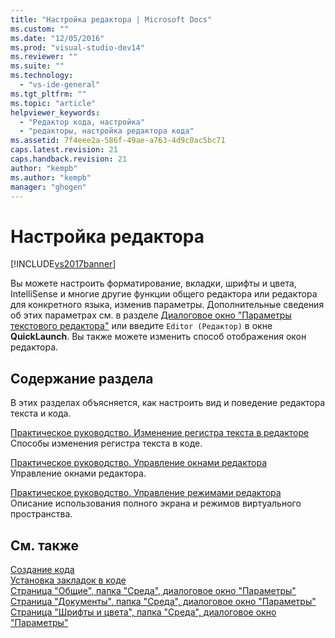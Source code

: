 ```yaml
---
title: "Настройка редактора | Microsoft Docs"
ms.custom: ""
ms.date: "12/05/2016"
ms.prod: "visual-studio-dev14"
ms.reviewer: ""
ms.suite: ""
ms.technology: 
  - "vs-ide-general"
ms.tgt_pltfrm: ""
ms.topic: "article"
helpviewer_keywords: 
  - "Редактор кода, настройка"
  - "редакторы, настройка редактора кода"
ms.assetid: 7f4eee2a-586f-49ae-a763-4d9c0ac5bc71
caps.latest.revision: 21
caps.handback.revision: 21
author: "kempb"
ms.author: "kempb"
manager: "ghogen"
---
```

# Настройка редактора
[!INCLUDE[vs2017banner](../code-quality/includes/vs2017banner.md)]

Вы можете настроить форматирование, вкладки, шрифты и цвета, IntelliSense и многие другие функции общего редактора или редактора для конкретного языка, изменив параметры.  Дополнительные сведения об этих параметрах см. в разделе [Диалоговое окно "Параметры текстового редактора"](../ide/reference/text-editor-options-dialog-box.md) или введите `Editor (Редактор)` в окне **QuickLaunch**.  Вы также можете изменить способ отображения окон редактора.  
  
## Содержание раздела  
 В этих разделах объясняется, как настроить вид и поведение редактора текста и кода.  
  
 [Практическое руководство. Изменение регистра текста в редакторе](../ide/how-to-change-text-case-in-the-editor.md)  
 Способы изменения регистра текста в коде.  
  
 [Практическое руководство. Управление окнами редактора](../ide/how-to-manage-editor-windows.md)  
 Управление окнами редактора.  
  
 [Практическое руководство. Управление режимами редактора](../ide/how-to-manage-editor-modes.md)  
 Описание использования полного экрана и режимов виртуального пространства.  
  
## См. также  
 [Создание кода](../ide/writing-code-in-the-code-and-text-editor.md)   
 [Установка закладок в коде](../ide/setting-bookmarks-in-code.md)   
 [Страница "Общие", папка "Среда", диалоговое окно "Параметры"](../ide/reference/general-environment-options-dialog-box.md)   
 [Страница "Документы", папка "Среда", диалоговое окно "Параметры"](../ide/reference/documents-environment-options-dialog-box.md)   
 [Страница "Шрифты и цвета", папка "Среда", диалоговое окно "Параметры"](../ide/reference/fonts-and-colors-environment-options-dialog-box.md)